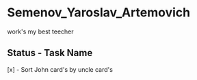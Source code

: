 # Semenov_Yaroslav_Artemovich
work's my best teecher

## Status -  Task Name
 [x]   - Sort John card's by uncle card's